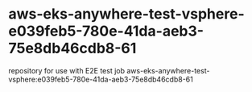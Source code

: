 # aws-eks-anywhere-test-vsphere-e039feb5-780e-41da-aeb3-75e8db46cdb8-61
repository for use with E2E test job aws-eks-anywhere-test-vsphere:e039feb5-780e-41da-aeb3-75e8db46cdb8-61
